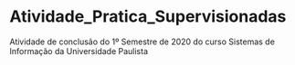 # Atividade_Pratica_Supervisionadas
 Atividade de conclusão do 1º Semestre de 2020 do curso Sistemas de Informação da Universidade Paulista
